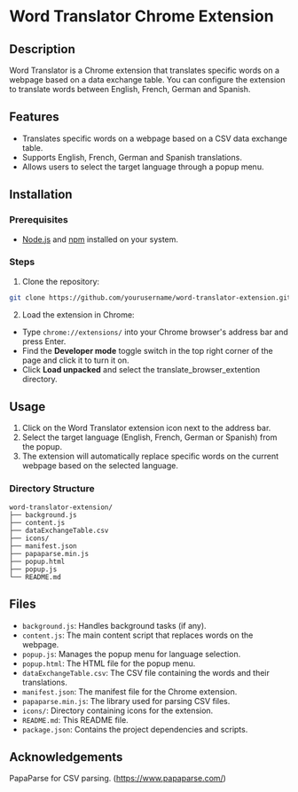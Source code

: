 # Word Translator Chrome Extension

## Description

Word Translator is a Chrome extension that translates specific words on a webpage based on a data exchange table. You can configure the extension to translate words between English, French, German and Spanish.

## Features

- Translates specific words on a webpage based on a CSV data exchange table.
- Supports English, French, German and Spanish translations.
- Allows users to select the target language through a popup menu.

## Installation

### Prerequisites

- [Node.js](https://nodejs.org/) and [npm](https://www.npmjs.com/) installed on your system.


### Steps

1. Clone the repository:
```sh
git clone https://github.com/yourusername/word-translator-extension.git
```

2. Load the extension in Chrome:

- Type `chrome://extensions/` into your Chrome browser's address bar and press Enter.
- Find the **Developer mode** toggle switch in the top right corner of the page and click it to turn it on.
- Click **Load unpacked** and select the translate_browser_extention directory.
  
## Usage
1. Click on the Word Translator extension icon next to the address bar.
2. Select the target language (English, French, German or Spanish) from the popup.
3. The extension will automatically replace specific words on the current webpage based on the selected language.


### Directory Structure
```
word-translator-extension/
├── background.js
├── content.js
├── dataExchangeTable.csv
├── icons/
├── manifest.json
├── papaparse.min.js
├── popup.html
├── popup.js
└── README.md
```

## Files

- `background.js`: Handles background tasks (if any).
- `content.js`: The main content script that replaces words on the webpage.
- `popup.js`: Manages the popup menu for language selection.
- `popup.html`: The HTML file for the popup menu.
- `dataExchangeTable.csv`: The CSV file containing the words and their translations.
- `manifest.json`: The manifest file for the Chrome extension.
- `papaparse.min.js`: The library used for parsing CSV files.
- `icons/`: Directory containing icons for the extension.
- `README.md`: This README file.
- `package.json`: Contains the project dependencies and scripts.


## Acknowledgements
PapaParse for CSV parsing. (https://www.papaparse.com/)

